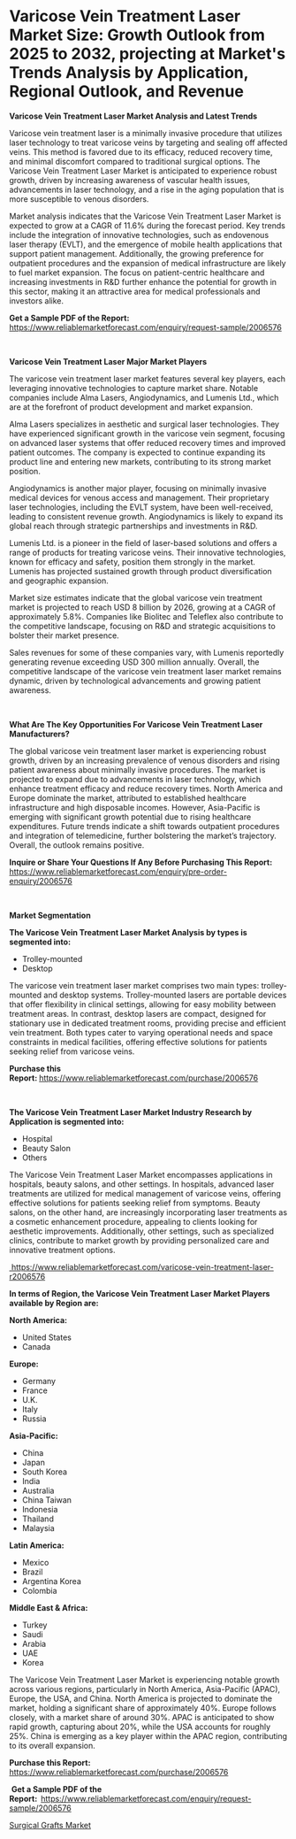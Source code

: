 <p><h1>Varicose Vein Treatment Laser Market Size: Growth Outlook from 2025 to 2032, projecting at Market's Trends Analysis by Application, Regional Outlook, and Revenue</h1></p><p><strong>Varicose Vein Treatment Laser Market Analysis and Latest Trends</strong></p>
<p><p>Varicose vein treatment laser is a minimally invasive procedure that utilizes laser technology to treat varicose veins by targeting and sealing off affected veins. This method is favored due to its efficacy, reduced recovery time, and minimal discomfort compared to traditional surgical options. The Varicose Vein Treatment Laser Market is anticipated to experience robust growth, driven by increasing awareness of vascular health issues, advancements in laser technology, and a rise in the aging population that is more susceptible to venous disorders. </p><p>Market analysis indicates that the Varicose Vein Treatment Laser Market is expected to grow at a CAGR of 11.6% during the forecast period. Key trends include the integration of innovative technologies, such as endovenous laser therapy (EVLT), and the emergence of mobile health applications that support patient management. Additionally, the growing preference for outpatient procedures and the expansion of medical infrastructure are likely to fuel market expansion. The focus on patient-centric healthcare and increasing investments in R&D further enhance the potential for growth in this sector, making it an attractive area for medical professionals and investors alike.</p></p>
<p><strong>Get a Sample PDF of the Report:&nbsp;</strong> <a href="https://www.reliablemarketforecast.com/enquiry/request-sample/2006576?utm_campaign=2950&utm_medium=2&utm_source=Github&utm_content=ia&utm_term=04032025&utm_id=varicose-vein-treatment-laser">https://www.reliablemarketforecast.com/enquiry/request-sample/2006576</a></p>
<p>&nbsp;</p>
<p><strong>Varicose Vein Treatment Laser Major Market Players</strong></p>
<p><p>The varicose vein treatment laser market features several key players, each leveraging innovative technologies to capture market share. Notable companies include Alma Lasers, Angiodynamics, and Lumenis Ltd., which are at the forefront of product development and market expansion.</p><p>Alma Lasers specializes in aesthetic and surgical laser technologies. They have experienced significant growth in the varicose vein segment, focusing on advanced laser systems that offer reduced recovery times and improved patient outcomes. The company is expected to continue expanding its product line and entering new markets, contributing to its strong market position.</p><p>Angiodynamics is another major player, focusing on minimally invasive medical devices for venous access and management. Their proprietary laser technologies, including the EVLT system, have been well-received, leading to consistent revenue growth. Angiodynamics is likely to expand its global reach through strategic partnerships and investments in R&D.</p><p>Lumenis Ltd. is a pioneer in the field of laser-based solutions and offers a range of products for treating varicose veins. Their innovative technologies, known for efficacy and safety, position them strongly in the market. Lumenis has projected sustained growth through product diversification and geographic expansion.</p><p>Market size estimates indicate that the global varicose vein treatment market is projected to reach USD 8 billion by 2026, growing at a CAGR of approximately 5.8%. Companies like Biolitec and Teleflex also contribute to the competitive landscape, focusing on R&D and strategic acquisitions to bolster their market presence.</p><p>Sales revenues for some of these companies vary, with Lumenis reportedly generating revenue exceeding USD 300 million annually. Overall, the competitive landscape of the varicose vein treatment laser market remains dynamic, driven by technological advancements and growing patient awareness.</p></p>
<p>&nbsp;</p>
<p><strong>What Are The Key Opportunities For Varicose Vein Treatment Laser Manufacturers?</strong></p>
<p><p>The global varicose vein treatment laser market is experiencing robust growth, driven by an increasing prevalence of venous disorders and rising patient awareness about minimally invasive procedures. The market is projected to expand due to advancements in laser technology, which enhance treatment efficacy and reduce recovery times. North America and Europe dominate the market, attributed to established healthcare infrastructure and high disposable incomes. However, Asia-Pacific is emerging with significant growth potential due to rising healthcare expenditures. Future trends indicate a shift towards outpatient procedures and integration of telemedicine, further bolstering the market’s trajectory. Overall, the outlook remains positive.</p></p>
<p><strong>Inquire or Share Your Questions If Any Before Purchasing This Report:</strong> <a href="https://www.reliablemarketforecast.com/enquiry/pre-order-enquiry/2006576?utm_campaign=2950&utm_medium=2&utm_source=Github&utm_content=ia&utm_term=04032025&utm_id=varicose-vein-treatment-laser">https://www.reliablemarketforecast.com/enquiry/pre-order-enquiry/2006576</a></p>
<p>&nbsp;</p>
<p><strong>Market Segmentation</strong></p>
<p><strong>The Varicose Vein Treatment Laser Market Analysis by types is segmented into:</strong></p>
<p><ul><li>Trolley-mounted</li><li>Desktop</li></ul></p>
<p><p>The varicose vein treatment laser market comprises two main types: trolley-mounted and desktop systems. Trolley-mounted lasers are portable devices that offer flexibility in clinical settings, allowing for easy mobility between treatment areas. In contrast, desktop lasers are compact, designed for stationary use in dedicated treatment rooms, providing precise and efficient vein treatment. Both types cater to varying operational needs and space constraints in medical facilities, offering effective solutions for patients seeking relief from varicose veins.</p></p>
<p><strong>Purchase this Report:&nbsp;</strong><a href="https://www.reliablemarketforecast.com/purchase/2006576?utm_campaign=2950&utm_medium=2&utm_source=Github&utm_content=ia&utm_term=04032025&utm_id=varicose-vein-treatment-laser">https://www.reliablemarketforecast.com/purchase/2006576</a></p>
<p>&nbsp;</p>
<p><strong>The Varicose Vein Treatment Laser Market Industry Research by Application is segmented into:</strong></p>
<p><ul><li>Hospital</li><li>Beauty Salon</li><li>Others</li></ul></p>
<p><p>The Varicose Vein Treatment Laser Market encompasses applications in hospitals, beauty salons, and other settings. In hospitals, advanced laser treatments are utilized for medical management of varicose veins, offering effective solutions for patients seeking relief from symptoms. Beauty salons, on the other hand, are increasingly incorporating laser treatments as a cosmetic enhancement procedure, appealing to clients looking for aesthetic improvements. Additionally, other settings, such as specialized clinics, contribute to market growth by providing personalized care and innovative treatment options.</p></p>
<p><a href="https://www.reliablemarketforecast.com/varicose-vein-treatment-laser-r2006576?utm_campaign=2950&utm_medium=2&utm_source=Github&utm_content=ia&utm_term=04032025&utm_id=varicose-vein-treatment-laser">&nbsp;https://www.reliablemarketforecast.com/varicose-vein-treatment-laser-r2006576</a></p>
<p><strong>In terms of Region, the Varicose Vein Treatment Laser Market Players available by Region are:</strong></p>
<p>
    <p> <strong> North America: </strong>
        <ul>
            <li>United States</li>
            <li>Canada</li>
        </ul>
        </p> 
    <p> <strong> Europe: </strong>
        <ul>
            <li>Germany</li>
            <li>France</li>
            <li>U.K.</li>
            <li>Italy</li>
            <li>Russia</li>
        </ul>
        </p> 
    <p> <strong> Asia-Pacific: </strong>
        <ul>
            <li>China</li>
            <li>Japan</li>
            <li>South Korea</li>
            <li>India</li>
            <li>Australia</li>
            <li>China Taiwan</li>
            <li>Indonesia</li>
            <li>Thailand</li>
            <li>Malaysia</li>
        </ul>
        </p> 
    <p> <strong> Latin America: </strong>
        <ul>
            <li>Mexico</li>
            <li>Brazil</li>
            <li>Argentina Korea</li>
            <li>Colombia</li>
        </ul>
        </p> 
    <p> <strong> Middle East & Africa: </strong>
        <ul>
            <li>Turkey</li>
            <li>Saudi</li>
            <li>Arabia</li>
            <li>UAE</li>
            <li>Korea</li>
        </ul>
    </p>
    </p>
<p><p>The Varicose Vein Treatment Laser Market is experiencing notable growth across various regions, particularly in North America, Asia-Pacific (APAC), Europe, the USA, and China. North America is projected to dominate the market, holding a significant share of approximately 40%. Europe follows closely, with a market share of around 30%. APAC is anticipated to show rapid growth, capturing about 20%, while the USA accounts for roughly 25%. China is emerging as a key player within the APAC region, contributing to its overall expansion.</p></p>
<p><strong>Purchase this Report: </strong><a href="https://www.reliablemarketforecast.com/purchase/2006576?utm_campaign=2950&utm_medium=2&utm_source=Github&utm_content=ia&utm_term=04032025&utm_id=varicose-vein-treatment-laser">https://www.reliablemarketforecast.com/purchase/2006576</a></p>
<p>&nbsp;<strong>Get a Sample PDF of the Report:&nbsp;&nbsp;</strong><a href="https://www.reliablemarketforecast.com/enquiry/request-sample/2006576?utm_campaign=2950&utm_medium=2&utm_source=Github&utm_content=ia&utm_term=04032025&utm_id=varicose-vein-treatment-laser">https://www.reliablemarketforecast.com/enquiry/request-sample/2006576</a></p>
<p><strong></strong></p>
<p><p><a href="https://github.com/djarixneoza/Market-Research-Report-List-1/blob/main/surgical-grafts-market.md?utm_campaign=2950&utm_medium=2&utm_source=Github&utm_content=ia&utm_term=04032025&utm_id=varicose-vein-treatment-laser">Surgical Grafts Market</a></p></p>
